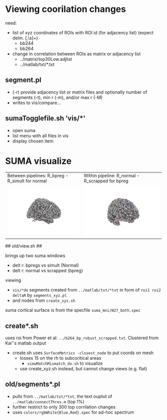 # Viewing coorilation changes

need:

* list of xyz coordinates of ROIs with ROI id (for adjacency list) (expect delm. [,\s]+)
    * bb244
    * bb264
* change in correlation between ROIs as matrix or adjacency list
    * ../matrix/top30Low.adjlist
    * ../matlab/txt/*.txt

## segment.pl
* (-r) provide adjacency list or matrix files and optionally number of segments (-t), min r (-m), and/or max r (-M)
* writes to vis/compare...

## sumaTogglefile.sh 'vis/*'
* open suma 
* list menu with all files in vis
* display chosen item


# SUMA visualize  #

<table><tr><td>
 Between pipelines: R_bpreg - R_simult for normal
 </td><td>
 Within pipeline: R_normal - R_scrapped for bpreg </td></tr>
 <tr><td>
 <img src="https://github.com/WillForan/PowerFoci/raw/master/suma/pics/betweenPipe-rotate.gif">
 </td><td>
 <img src="https://github.com/WillForan/PowerFoci/raw/master/suma/pics/withinPipe-rotate.gif">
 </td></tr>
</table>
## old/view.sh ##

brings up two suma windows 

* delt r: bpregs vs simult (Normal)  
* delt r: normal vs scrapped (bpreg) 

viewing

* `vis/*do` segments created from `../matlab/txt/*txt` in form of `roi1 roi2 deltaR` by `segments_xyz.pl`
* and nodes from `create_xyz.sh`

suma cortical surface is from the specfile `suma_mni/N27_both.spec`

## create*.sh ##

uses roi from Power et al: `../b264_bp_robust_scrapped.txt`. Clustered from Kai''s matlab output

* create.sh uses  `SurfaceMetrics -closest_node` to put coords on mesh
    * losses 15 on the rh to subcoritical areas 
        * `viewMatchMismatch_do.sh` to visualize 
    * use create_xyz.sh instead, but cannot change views (e.g. flat)

## old/segments*.pl ##

* pulls from `../matlab/txt/*txt`, the text ouptut of `../matlab/connectThres.m` (top 1%)
* further restrict to only 300 top corrilation changes
* uses `colors/rgbWhite{Blue,Red}.spec` for ad-hoc spectrum




